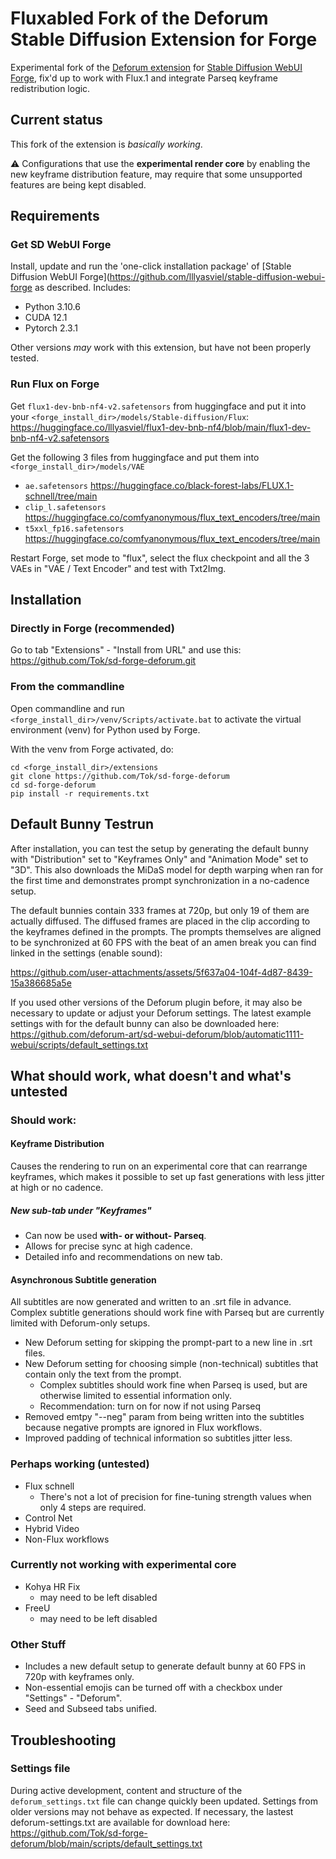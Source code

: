
# Fluxabled Fork of the Deforum Stable Diffusion Extension for Forge

Experimental fork of the [Deforum extension](https://github.com/deforum-art/sd-forge-deforum)
for [Stable Diffusion WebUI Forge](https://github.com/lllyasviel/stable-diffusion-webui-forge), 
fix'd up to work with Flux.1 and integrate Parseq keyframe redistribution logic.

## Current status

This fork of the extension is _basically working_.

&#x26A0;&#xFE0F; Configurations that use the **experimental render core** by enabling the 
new keyframe distribution feature, may require that some unsupported features are being kept disabled.


## Requirements

### Get SD WebUI Forge
Install, update and run the 'one-click installation package' of
[Stable Diffusion WebUI Forge](https://github.com/lllyasviel/stable-diffusion-webui-forge
as described. Includes:
* Python 3.10.6
* CUDA 12.1
* Pytorch 2.3.1

Other versions _may_ work with this extension, but have not been properly tested.

### Run Flux on Forge

Get `flux1-dev-bnb-nf4-v2.safetensors` from huggingface and put it into your `<forge_install_dir>/models/Stable-diffusion/Flux`:
https://huggingface.co/lllyasviel/flux1-dev-bnb-nf4/blob/main/flux1-dev-bnb-nf4-v2.safetensors

Get the following 3 files from huggingface and put them into `<forge_install_dir>/models/VAE`
* `ae.safetensors` https://huggingface.co/black-forest-labs/FLUX.1-schnell/tree/main
* `clip_l.safetensors` https://huggingface.co/comfyanonymous/flux_text_encoders/tree/main
* `t5xxl_fp16.safetensors` https://huggingface.co/comfyanonymous/flux_text_encoders/tree/main

Restart Forge, set mode to "flux", select the flux checkpoint and all the 3 VAEs in "VAE / Text Encoder" and test with Txt2Img.

## Installation

### Directly in Forge (recommended)

Go to tab "Extensions" - "Install from URL" and use this: https://github.com/Tok/sd-forge-deforum.git

### From the commandline

Open commandline and run `<forge_install_dir>/venv/Scripts/activate.bat` 
to activate the virtual environment (venv) for Python used by Forge.

With the venv from Forge activated, do:
```
cd <forge_install_dir>/extensions
git clone https://github.com/Tok/sd-forge-deforum
cd sd-forge-deforum
pip install -r requirements.txt
```

## Default Bunny Testrun

After installation, you can test the setup by generating the default bunny with
"Distribution" set to "Keyframes Only" and "Animation Mode" set to "3D".
This also downloads the MiDaS model for depth warping when ran for the first time
and demonstrates prompt synchronization in a no-cadence setup.

The default bunnies contain 333 frames at 720p, but only 19 of them are actually diffused.
The diffused frames are placed in the clip according to the keyframes defined in the prompts.
The prompts themselves are aligned to be synchronized at 60 FPS with the beat of an 
amen break you can find linked in the settings (enable sound):

https://github.com/user-attachments/assets/5f637a04-104f-4d87-8439-15a386685a5e

If you used other versions of the Deforum plugin before, it may also be necessary
to update or adjust your Deforum settings. The latest example settings with for the default bunny can also be downloaded here:
https://github.com/deforum-art/sd-webui-deforum/blob/automatic1111-webui/scripts/default_settings.txt


## What should work, what doesn't and what's untested

### Should work:
#### Keyframe Distribution
Causes the rendering to run on an experimental core that can rearrange keyframes,
which makes it possible to set up fast generations with less jitter at high or no cadence.

##### New sub-tab under "Keyframes"
* Can now be used **with- or without- Parseq**.
* Allows for precise sync at high cadence.
* Detailed info and recommendations on new tab.

#### Asynchronous Subtitle generation
All subtitles are now generated and written to an .srt file in advance.
Complex subtitle generations should work fine with Parseq but are currently limited with Deforum-only setups.
* New Deforum setting for skipping the prompt-part to a new line in .srt files.
* New Deforum setting for choosing simple (non-technical) subtitles that contain only the text from the prompt.
  * Complex subtitles should work fine when Parseq is used, but are otherwise limited to essential information only.
  * Recommendation: turn on for now if not using Parseq
* Removed emtpy "--neg" param from being written into the subtitles
  because negative prompts are ignored in Flux workflows.
* Improved padding of technical information so subtitles jitter less.

### Perhaps working (untested)
* Flux schnell
  * There's not a lot of precision for fine-tuning strength values when only 4 steps are required.
* Control Net
* Hybrid Video
* Non-Flux workflows

### Currently not working with experimental core
* Kohya HR Fix
  * may need to be left disabled
* FreeU
  * may need to be left disabled

### Other Stuff
* Includes a new default setup to generate default bunny at 60 FPS in 720p with keyframes only.
* Non-essential emojis can be turned off with a checkbox under "Settings" - "Deforum".
* Seed and Subseed tabs unified.

## Troubleshooting

### Settings file
During active development, content and structure of the `deforum_settings.txt` file 
can change quickly been updated. Settings from older versions may not behave as expected.
If necessary, the lastest deforum-settings.txt are available for download here:
https://github.com/Tok/sd-forge-deforum/blob/main/scripts/default_settings.txt
